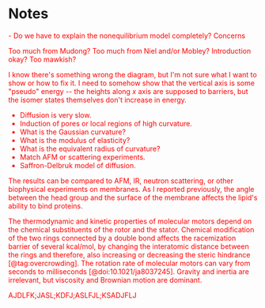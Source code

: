 # Notes
<font color="red">
- Do we have to explain the nonequilibrium model completely?
Concerns

Too much from Mudong?
Too much from Niel and/or Mobley?
Introduction okay? Too mawkish?

I know there's something wrong the diagram, but I'm not sure what I want to show or how to fix it. I need to somehow show that the vertical axis is some "pseudo" energy -- the heights along $x$ axis are supposed to barriers, but the isomer states themselves don't increase in energy.

- Diffusion is very slow.
- Induction of pores or local regions of high curvature.
- What is the Gaussian curvature?
- What is the modulus of elasticity?
- What is the equivalent radius of curvature?
- Match AFM or scattering experiments.
- Saffron-Delbruk model of diffusion.

The results can be compared to AFM, IR, neutron scattering, or other biophysical experiments on membranes.
As I reported previously, the angle between the head group and the surface of the membrane affects the lipid's ability to bind proteins.

The thermodynamic and kinetic properties of molecular motors depend on the chemical substituents of the rotor and the stator.
Chemical modification of the two rings connected by a double bond affects the racemization barrier of several kcal/mol, by changing the interatomic distance between the rings and therefore, also increasing or decreasing the steric hindrance [@tag:overcrowding].
The rotation rate of molecular motors can vary from seconds to milliseconds [@doi:10.1021/ja8037245].
Gravity and inertia are irrelevant, but viscosity and Brownian motion are dominant.

AJDLFK;JASL;KDFJ;ASLFJL;KSADJFLJ
</font>